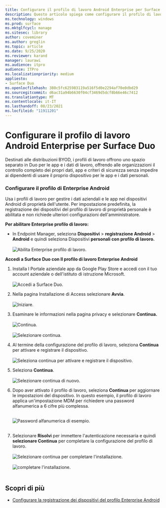 ```yaml
---
title: Configurare il profilo di lavoro Android Enterprise per Surface Duo
description: Questo articolo spiega come configurare il profilo di lavoro in Surface Duo.
ms.technology: windows
ms.prod: surface
ms.mktglfcycl: manage
ms.sitesec: library
author: coveminer
ms.author: greglin
ms.topic: article
ms.date: 9/25/2020
ms.reviewer: karand
manager: laurawi
ms.audience: itpro
audience: ITPro
ms.localizationpriority: medium
appliesto:
- Surface Duo
ms.openlocfilehash: 380c5fc625983119a516f5d0e2294af70e0dbd29
ms.sourcegitcommit: d6ac31a94b6630f04cf3469d5dcf8b66e46c7412
ms.translationtype: MT
ms.contentlocale: it-IT
ms.lasthandoff: 08/23/2021
ms.locfileid: "11911201"
---
```

# <a name="configure-android-enterprise-work-profile-for-surface-duo"></a>Configurare il profilo di lavoro Android Enterprise per Surface Duo

Destinati alle distribuzioni BYOD, i profili di lavoro offrono uno spazio separato in Duo per le app e i dati di lavoro, offrendo alle organizzazioni il controllo completo dei propri dati, app e criteri di sicurezza senza impedire ai dipendenti di usare il proprio dispositivo per le app e i dati personali.

### <a name="set-up-android-enterprise-work-profile"></a>Configurare il profilo di Enterprise Android

Usa i profili di lavoro per gestire i dati aziendali e le app nei dispositivi Android di proprietà dell'utente. Per impostazione predefinita, la registrazione dei dispositivi del profilo di lavoro di proprietà personale è abilitata e non richiede ulteriori configurazioni dell'amministratore.  

**Per abilitare Enterprise profilo di lavoro:**

- In Endpoint Manager, seleziona **Dispositivi**  >  **registrazione Android**  >  **Android** e quindi seleziona Dispositivi **personali con profilo di lavoro.**
<br><br>
 ![Abilita Enterprise profilo di lavoro.](images/enroll-start.png)

 
**Accedi a Surface Duo con Il profilo di lavoro Enterprise Android**

1. Installa l Portale aziendale app da Google Play Store e accedi con il tuo account aziendale o dell'istituto di istruzione Microsoft.<br><br>
![Accedi a Surface Duo.](images/duo-wp-1.png)
 
2. Nella pagina Installazione di Access selezionare **Avvia**.<br><br>
![Iniziare.](images/duo-wp-2.png)

3. Esaminare le informazioni nella pagina privacy e selezionare **Continua.**<br><br>
 ![Continua.](images/duo-wp-3.png)
<br><br>
 ![Selezionare continua.](images/duo-wp-4.png)
 
4. Al termine della configurazione del profilo di lavoro, seleziona **Continua** per attivare e registrare il dispositivo.<br><br>
 ![Seleziona continua per attivare e registrare il dispositivo.](images/duo-wp-5.png)

5. Seleziona **Continua**.<br><br>
 ![Selezionare continua di nuovo.](images/duo-wp-6.png)

6. Dopo aver attivato il profilo di lavoro, seleziona **Continua** per aggiornare le impostazioni del dispositivo. In questo esempio, il profilo di lavoro applica un'impostazione MDM per richiedere una password alfanumerica a 6 cifre più complessa. <br><br>

     ![Password alfanumerica di esempio.](images/duo-wp-7.png)<br><br>
7. Selezionare **Risolvi** per immettere l'autenticazione necessaria e quindi **selezionare Continua** per completare la configurazione del profilo di lavoro. <br><br>
     ![Selezionare continua per completare l'installazione.](images/duo-wp-8.png)<br><br>
     ![completare l'installazione.](images/duo-wp-9.png)<br><br>

## <a name="learn-more"></a>Scopri di più

- [Configurare la registrazione dei dispositivi del profilo Enterprise Android](https://docs.microsoft.com/mem/intune/enrollment/android-work-profile-enroll)

